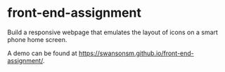 # front-end-assignment
Build a responsive webpage that emulates the layout of icons on a smart phone home screen.

A demo can be found at https://swansonsm.github.io/front-end-assignment/.
